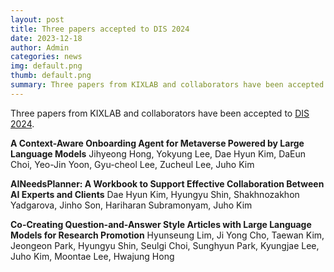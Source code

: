 ```yaml
---
layout: post
title: Three papers accepted to DIS 2024
date: 2023-12-18
author: Admin
categories: news
img: default.png
thumb: default.png
summary: Three papers from KIXLAB and collaborators have been accepted to [DIS 2024](https://dis.acm.org/2024/).
---
```


Three papers from KIXLAB and collaborators have been accepted to [DIS 2024](https://dis.acm.org/2024/).

**A Context-Aware Onboarding Agent for Metaverse Powered by Large Language Models**
Jihyeong Hong, Yokyung Lee, Dae Hyun Kim, DaEun Choi, Yeo-Jin Yoon, Gyu-cheol Lee, Zucheul Lee, Juho Kim

**AINeedsPlanner: A Workbook to Support Effective Collaboration Between AI Experts and Clients**
Dae Hyun Kim, Hyungyu Shin, Shakhnozakhon Yadgarova, Jinho Son, Hariharan Subramonyam, Juho Kim

**Co-Creating Question-and-Answer Style Articles with Large Language Models for Research Promotion**
Hyunseung Lim, Ji Yong Cho, Taewan Kim, Jeongeon Park, Hyungyu Shin, Seulgi Choi, Sunghyun Park, Kyungjae Lee, Juho Kim, Moontae Lee, Hwajung Hong
